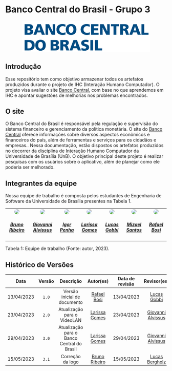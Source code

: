 # Banco Central do Brasil - Grupo 3

<div align="center">
<img src="docs/img/logoPERSONALIZADA.png" alt="logo" style="width: 400px">
</div>

## Introdução

 Esse repositório tem como objetivo armazenar todos os artefatos produzidos durante o projeto de IHC (Interação Humano Computador). O projeto visa avaliar o site <a href="https://www.bcb.gov.br/">Banco Central</a>, com base no que aprendemos em IHC e apontar sugestões de melhorias nos problemas encontrados.

## O site

O Banco Central do Brasil é responsável pela regulação e supervisão do sistema financeiro e gerenciamento da política monetária. O site do <a href="https://www.bcb.gov.br/">Banco Central</a>  oferece informações sobre diversos aspectos econômicos e financeiros do país, além de ferramentas e serviços para os cidadãos e empresas.. Nessa documentação, estão dispostos os artefatos produzidos no decorrer da disciplina de Interação Humano Computador da Universidade de Brasília (UnB). O objetivo principal deste projeto é realizar pesquisas com os usuários sobre o aplicativo, além de planejar como ele poderia ser melhorado.

## Integrantes da equipe

Nossa equipe de trabalho é composta pelos estudantes de Engenharia de Software da Universidade de Brasília presentes na Tabela 1.

<center>
<table style="margin-left: auto; margin-right: auto;">
<tr>
    <td align="center">
      <a href="https://github.com/BrunoRiibeiro">
        <img style="border-radius: 50%;" src="https://github.com/BrunoRiibeiro.png" width="150px;"/>
        <h5 class="text-center">Bruno Ribeiro</h5>
      </a>
    </td>
    <td align="center">
      <a href="https://github.com/giovanni1106">
        <img style="border-radius: 50%;" src="https://github.com/giovanni1106.png" width="150px;"/>
        <h5 class="text-center">Giovanni Alvissus</h5>
      </a>
    </td>
    <td align="center">
      <a href="https://github.com/igorpenhaa">
        <img style="border-radius: 50%;" src="https://github.com/igorpenhaa.png" width="150px;"/>
        <h5 class="text-center">Igor Penha</h5>
      </a>
    </td>
    <td align="center">
      <a href="https://github.com/larigs">
        <img style="border-radius: 50%;" src="https://github.com/larigs.png" width="150px;"/>
        <h5 class="text-center">Larissa Gomes</h5>
      </a>
    </td>
    <td align="center">
      <a href="https://github.com/LucasBergholz">
        <img style="border-radius: 50%;" src="https://github.com/LucasBergholz.png" width="150px;"/>
        <h5 class="text-center">Lucas Gobbi</h5>
      </a>
    </td>
    <td align="center">
      <a href="https://github.com/frmiza">
        <img style="border-radius: 50%;" src="https://github.com/frmiza.png" width="150px;"/>
        <h5 class="text-center">Mizael Santos</h5>
      </a>
    </td>
    <td align="center">
      <a href="https://github.com/StrangeUnit28">
        <img style="border-radius: 50%;" src="https://github.com/StrangeUnit28.png" width="150px;"/>
        <h5 class="text-center">Rafael Bosi</h5>
      </a>
    </td>
</table>

</center>

<div style="text-align: left">
<p> Tabela 1: Equipe de trabalho (Fonte: autor, 2023).</p>
</div>

## Histórico de Versões
|   Data     | Versão | Descrição                   |    Autor(es)     |  Data de revisão | Revisor(es) |
| :--------: | :----: | :-------------------------: | :--------------: | :--------------: | :---------: |
| 13/04/2023 | `1.0`  | Versão inicial de documento | [Rafael Bosi](https://github.com/StrangeUnit28) | 13/04/2023 | [Lucas Gobbi](https://github.com/LucasBergholz) |
| 23/04/2023 | `2.0`  | Atualização para o VideoLAN | [Larissa Gomes](https://github.com/larigs) | 23/04/2023 | [Giovanni Alvissus](https://github.com/giovanni1106) |
| 29/04/2023 | `3.0`  | Atualização para o Banco Central do Brasil | [Larissa Gomes](https://github.com/larigs) | 29/04/2023 | [Giovanni Alvissus](https://github.com/giovanni1106) |
| 15/05/2023 | `3.1`  | Correção da logo | [Bruno Ribeiro](https://github.com/BrunoRiibeiro) | 15/05/2023 | [Lucas Bergholz](https://github.com/LucasBergholz) |
